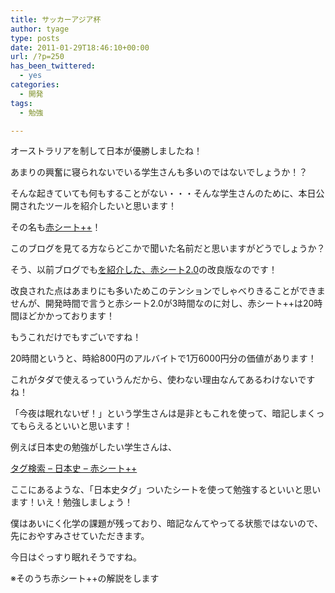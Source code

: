 ```yaml
---
title: サッカーアジア杯
author: tyage
type: posts
date: 2011-01-29T18:46:10+00:00
url: /?p=250
has_been_twittered:
  - yes
categories:
  - 開発
tags:
  - 勉強

---
```

<p>オーストラリアを制して日本が優勝しましたね！</p>
<p>あまりの興奮に寝られないでいる学生さんも多いのではないでしょうか！？</p>
<p>そんな起きていても何もすることがない・・・そんな学生さんのために、本日公開されたツールを紹介したいと思います！</p>
<p>その名も<a href="http://tyage.sakura.ne.jp/akasheet/">赤シート++</a>！</p>
<p>このブログを見てる方ならどこかで聞いた名前だと思いますがどうでしょうか？</p>
<p>そう、以前ブログでも<a href='http://tyage.sakura.ne.jp/blog/?p=143'いきさつ等</a>を紹介した、<a href="http://tyage.sakura.ne.jp/dev/study/">赤シート2.0</a>の改良版なのです！</p>
<p>改良された点はあまりにも多いためこのテンションでしゃべりきることができませんが、開発時間で言うと赤シート2.0が3時間なのに対し、赤シート++は20時間ほどかかっております！</p>
<p>もうこれだけでもすごいですね！</p>
<p>20時間というと、時給800円のアルバイトで1万6000円分の価値があります！</p>
<p>これがタダで使えるっていうんだから、使わない理由なんてあるわけないですね！</p>
<p>「今夜は眠れないぜ！」という学生さんは是非ともこれを使って、暗記しまくってもらえるといいと思います！</p>
<p>例えば日本史の勉強がしたい学生さんは、</p>
<p><a href="http://tyage.sakura.ne.jp/akasheet/sheets/index/tags:%E6%97%A5%E6%9C%AC%E5%8F%B2">タグ検索 &#8211; 日本史 &#8211; 赤シート++</a></p>
<p>ここにあるような、「日本史タグ」ついたシートを使って勉強するといいと思います！いえ！勉強しましょう！</p>
<p>僕はあいにく化学の課題が残っており、暗記なんてやってる状態ではないので、先におやすみさせていただきます。</p>
<p>今日はぐっすり眠れそうですね。</p>
<p>※そのうち赤シート++の解説をします</p>
